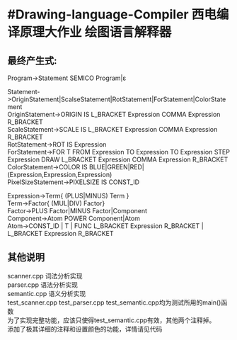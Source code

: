 #Drawing-language-Compiler
西电编译原理大作业 绘图语言解释器
================================================
最终产生式:
------------
Program->Statement SEMICO Program|ε  

Statement->OriginStatement|ScalseStatement|RotStatement|ForStatement|ColorStatement  
OriginStatement->ORIGIN IS L_BRACKET Expression COMMA Expression R_BRACKET  
ScaleStatement->SCALE IS L_BRACKET Expression COMMA Expression R_BRACKET  
RotStatement->ROT IS Expression  
ForStatement->FOR T FROM Expression TO Expression TO Expression STEP Expression DRAW L_BRACKET Expression COMMA Expression R_BRACKET  
ColorStatement->COLOR IS BLUE|GREEN|RED|(Expression,Expression,Expression)  
PixelSizeStatement->PIXELSIZE IS CONST_ID  

Expression->Term{ (PLUS|MINUS) Term }  
Term->Factor{ (MUL|DIV) Factor}  
Factor->PLUS Factor|MINUS Factor|Component  
Component->Atom POWER Component|Atom  
Atom->CONST_ID | T | FUNC L_BRACKET Expression R_BRACKET | L_BRACKET Expression R_BRACKET  


其他说明
---------
scanner.cpp  词法分析实现  
parser.cpp   语法分析实现  
semantic.cpp 语义分析实现  
test_scanner.cpp  test_parser.cpp  test_semantic.cpp均为测试所用的main()函数  
为了实现完整功能，应该只使得test_semantic.cpp有效，其他两个注释掉。  
添加了极其详细的注释和设置颜色的功能，详情请见代码  
